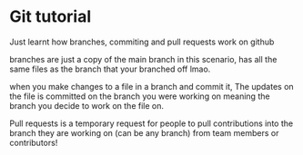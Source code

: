 # Git tutorial 

Just learnt how branches, commiting and pull requests work on github

branches are just a copy of the main branch in this scenario, has all the same files as the branch that your branched off lmao.

when you make changes to a file in a branch and commit it, The updates on the file is committed on the branch you were working on meaning the branch you decide to work on the file on.

Pull requests is a temporary request for people to pull contributions into the branch they are working on (can be any branch) from team members or contributors!

